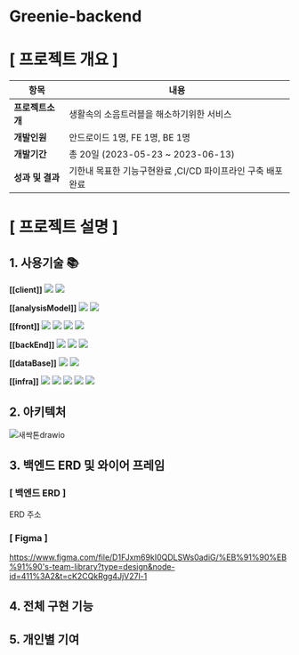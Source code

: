 # Greenie-backend

#  [ 프로젝트 개요 ]

| 항목      | 내용                              |
|---------|---------------------------------|
| **프로젝트소개**  | 생활속의 소음트러블을 해소하기위한 서비스          |
| **개발인원**    | 안드로이드 1명, FE 1명, BE 1명          |
| **개발기간**    | 총 20일 (2023-05-23 ~ 2023-06-13) |
| **성과 및 결과** | 기한내 목표한 기능구현완료 ,CI/CD 파이프라인 구축 배포완료 |

# [ 프로젝트 설명 ]

## 1. 사용기술 📚

**[[client]]**  <img src="https://img.shields.io/badge/android-3DDC84?style=flat-square&logo=android&logoColor=white"/> 
               <img src="https://img.shields.io/badge/googlechrome-4285F4?style=flat-square&logo=googlechrome&logoColor=white"/> 
               <br>

  **[[analysisModel]]**  <img src="https://img.shields.io/badge/python-3776AB?style=flat-square&logo=python&logoColor=white"/>
                        <img src="https://img.shields.io/badge/tensorflow-FF6F00?style=flat&logo=tensorflow&logoColor=white"/> 
                        <br>
           

**[[front]]**          <img src="https://img.shields.io/badge/react-61DAFB?style=flat-square&logo=react&logoColor=white"/>
                        <img src="https://img.shields.io/badge/reactrouter-CA4245?style=flat&logo=reactrouter&logoColor=white"/> 
                        <img src="https://img.shields.io/badge/axios-5A29E4?style=flat&logo=axios&logoColor=white"/> 
                        <img src="https://img.shields.io/badge/vercel-000000?style=flat&logo=vercel&logoColor=white"/> 
                        <br>

**[[backEnd]]**  <img src="https://img.shields.io/badge/springboot-6DB33F?style=flat-square&logo=springboot&logoColor=white"/>
                <img src="https://img.shields.io/badge/gradle-02303A?style=flat-square&logo=gradle&logoColor=white"/>
                <img src="https://img.shields.io/badge/Java-007396?style=flat&logo=OpenJDK&logoColor=white"/>
                <br>
                
**[[dataBase]]**   <img src="https://img.shields.io/badge/mysql-4479A1?style=flat-square&logo=mysql&logoColor=white"/>
                  <img src="https://img.shields.io/badge/amazonrds-527FFF?style=flat&logo=amazonrds&logoColor=white"/>
                  <br>
                  
**[[infra]]**      <img src="https://img.shields.io/badge/nginx-009639?style=flat-square&logo=nginx&logoColor=white"/>
                  <img src="https://img.shields.io/badge/amazonec2-FF9900?style=flat&logo=amazonec2&logoColor=white"/>
                  <img src="https://img.shields.io/badge/amazons3-569A31?style=flat-square&logo=amazons3&logoColor=white"/>
                  <img src="https://img.shields.io/badge/github-181717?style=flat&logo=github&logoColor=white"/>
                  <img src="https://img.shields.io/badge/githubactions-2088FF?style=flat-square&logo=githubactions&logoColor=white"/>
                  <br>
            



## 2. 아키텍처

![새싹톤drawio](https://github.com/Greenie-crew/.github/assets/71303448/7c894022-9677-4202-8762-0fdc0b378e6a)

## 3. 백엔드 ERD 및 와이어 프레임

### [ 백엔드 ERD ]

ERD 주소

### [ Figma ] 
https://www.figma.com/file/D1FJxm69kI0QDLSWs0adiG/%EB%91%90%EB%91%90's-team-library?type=design&node-id=411%3A2&t=cK2CQkRgg4JjV27l-1

## 4. 전체 구현 기능



## 5. 개인별 기여


